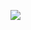 ![](https://img.shields.io/badge/visualstudiocode-2.0.7-181717?style=for-the-badge&logo=visual-studio-code)
